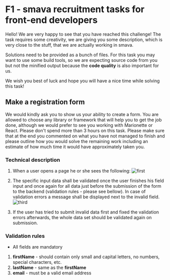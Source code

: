 # F1 - smava recruitment tasks for front-end developers

Hello! We are very happy to see that you have reached this challenge! The task requires some creativity, we are giving you some description, which is very close to the stuff, that we are actually working in smava.

Solutions need to be provided as a bunch of files. For this task you may want to use some build tools, so we are expecting source code from you but not the minified output because the **code quality** is also important for us.

We wish you best of luck and hope you will have a nice time while solving this task!


## Make a registration form

We would kindly ask you to show us your ability to create a form. You are allowed to choose any library or framework that will help you to get the job done, although we would prefer to see you working with Marionette or React.
Please don't spend more than 3 hours on this task. Please make sure that at the end you commented on what you have not managed to finish and please outline how you would solve the remaining work including an estimate of how much time it would have approximately taken you.


### Technical description

1. When a user opens a page he or she sees the following: ![first](https://cloud.githubusercontent.com/assets/11552532/25622469/c7842068-2f54-11e7-9c41-da9296c62669.png)

2. The specific input data shall be validated once the user finishes his field input and once again for all data just before the submission of the form to the backend (validation rules - please see bellow). In case of validation errors a
message shall be displayed next to the invalid field. ![third](https://cloud.githubusercontent.com/assets/11552532/25622572/191de2e2-2f55-11e7-9a27-b7254efd824e.png)

3. If the user has tried to submit invalid data first and fixed the validation errors afterwards, the whole data set should be validated again on submission.

### Validation rules

* All fields are mandatory

1. **firstName** - should contain only small and capital letters, no numbers, special characters, etc.
1. **lastName** - same as the **firstName**
1. **email** - must be a valid email address

